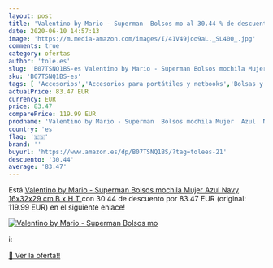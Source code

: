 ```yaml
---
layout: post
title: 'Valentino by Mario - Superman  Bolsos mo al 30.44 % de descuento'
date: 2020-06-10 14:57:13
image: 'https://m.media-amazon.com/images/I/41V49joo9aL._SL400_.jpg'
comments: true
category: ofertas
author: 'tole.es'
slug: 'B07TSNQ1BS-es Valentino by Mario - Superman Bolsos mochila Mujer Azul...'
sku: 'B07TSNQ1BS-es'
tags: [ 'Accesorios','Accesorios para portátiles y netbooks','Bolsas y fundas para portátiles y netbooks','Informática','Juegos y Accesorios para PC','Mochilas para portátiles y netbooks','Videojuegos','mochila', ]
actualPrice: 83.47 EUR
currency: EUR
price: 83.47
comparePrice: 119.99 EUR
prodname: 'Valentino by Mario - Superman  Bolsos mochila Mujer  Azul  Navy   16x32x29 cm  B x H T '
country: 'es'
flag: '🇪🇸'
brand: ''
buyurl: 'https://www.amazon.es/dp/B07TSNQ1BS/?tag=tolees-21'
descuento: '30.44'
average: '83.47'
---
```


Está [Valentino by Mario - Superman  Bolsos mochila Mujer  Azul  Navy   16x32x29 cm  B x H T ](https://www.amazon.es/dp/B07TSNQ1BS/?tag=tolees-21) con 30.44 de descuento por 83.47 EUR (original: 119.99 EUR) en el siguiente enlace!

[![Valentino by Mario - Superman  Bolsos mo](https://m.media-amazon.com/images/I/41V49joo9aL._SL400_.jpg)](https://www.amazon.es/dp/B07TSNQ1BS/?tag=tolees-21)

ℹ️:


[🛒 Ver la oferta!!](https://www.amazon.es/dp/B07TSNQ1BS/?tag=tolees-21)
